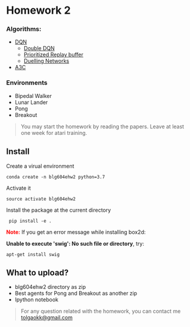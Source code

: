 # Homework 2

### Algorithms:
* [DQN](https://web.stanford.edu/class/psych209/Readings/MnihEtAlHassibis15NatureControlDeepRL.pdf)
  * [Double DQN](https://arxiv.org/pdf/1509.06461.pdf)
  * [Prioritized Replay buffer](https://arxiv.org/pdf/1511.05952.pdf)
  * [Duelling Networks](https://arxiv.org/pdf/1511.06581.pdf)
* [A3C](https://arxiv.org/pdf/1602.01783.pdf)

### Environments
* Bipedal Walker
* Lunar Lander
* Pong
* Breakout

> You may start the homework by reading the papers.
> Leave at least one week for atari training.

## Install
Create a virual environment

``` conda create -n blg604ehw2 python=3.7 ```

Activate it

``` source activate blg604ehw2 ```

Install the package at the current directory

``` pip install -e .```


<span style="color:red">**Note:**</span> If you get an error message while installing box2d:

__Unable to execute 'swig': No such file or directory__, try:

``` apt-get install swig ```


## What to upload?

- blg604ehw2 directory as zip
- Best agents for Pong and Breakout as another zip
- Ipython notebook
> For any question related with the homework, you can contact me tolgaokk@gmail.com